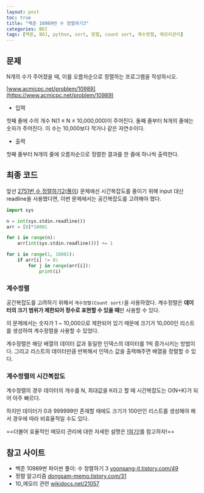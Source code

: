 ```yaml
---
layout: post
toc: true
title: "백준 10989번 수 정렬하기3"
categories: BOJ
tags: [백준, BOJ, python, sort, 정렬, count sort, 계수정렬, 메모리관리]
---
```


## 문제
N개의 수가 주어졌을 때, 이를 오름차순으로 정렬하는 프로그램을 작성하시오.

[www.acmicpc.net/problem/10989](https://www.acmicpc.net/problem/10989)

* 입력

첫째 줄에 수의 개수 N(1 ≤ N ≤ 10,000,000)이 주어진다. 둘째 줄부터 N개의 줄에는 숫자가 주어진다. 이 수는 10,000보다 작거나 같은 자연수이다.

* 출력

첫째 줄부터 N개의 줄에 오름차순으로 정렬한 결과를 한 줄에 하나씩 출력한다.


## 최종 코드

앞선 [2751번 수 정렬하기2](https://www.acmicpc.net/problem/2751)([풀이](https://summerlunaa.github.io/boj/2021/03/09/BOJ-2751-%EC%88%98-%EC%A0%95%EB%A0%AC%ED%95%98%EA%B8%B0.html)) 문제에선 시간복잡도를 줄이기 위해 input 대신 readline을 사용했다면, 이번 문제에서는 공간복잡도를 고려해야 했다.


```python
import sys

n = int(sys.stdin.readline())
arr = [0]*10001

for i in range(n):
    arr[int(sys.stdin.readline())] += 1

for i in range(1, 10001):
    if arr[i] != 0:
        for j in range(arr[i]):
            print(i)
```

### 계수정렬

공간복잡도를 고려하기 위해서 `계수정렬(Count sort)`을 사용하였다. 계수정렬은 **데이터의 크기 범위가 제한되어 정수로 표현할 수 있을 때**만 사용할 수 있다.

이 문제에서는 숫자가 1 ~ 10,000으로 제한되어 있기 때문에 크기가 10,000인 리스트를 생성하여 계수정렬을 사용할 수 있었다.

계수정렬은 해당 배열의 데이터 값과 동일한 인덱스의 데이터를 1씩 증가시키는 방법이다. 그리고 리스트의 데이터만큼 반복해서 인덱스 값을 출력해주면 배열을 정렬할 수 있다.

### 계수정렬의 시간복잡도

계수정렬의 경우 데이터의 개수를 N, 최대값을 K라고 할 때 시간복잡도는 O(N+K)가 되어 아주 빠르다.

하지만 데이터가 0과 999999만 존재할 때에도 크기가 100만인 리스트를 생성해야 해서 경우에 따라 비효율적일 수도 있다.

==더불어 효율적인 메모리 관리에 대한 자세한 설명은 [!여기!](https://wikidocs.net/21057)를 참고하자!==


## 참고 사이트

- 백준 10989번 파이썬 풀이: 수 정렬하기 3 [yoonsang-it.tistory.com/49](https://yoonsang-it.tistory.com/49)
- 정렬 알고리즘 [dongsam-memo.tistory.com/31](https://dongsam-memo.tistory.com/31)
- 10_메모리 관련 [wikidocs.net/21057](https://wikidocs.net/21057)
